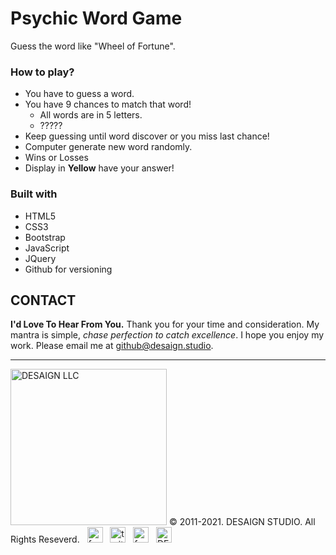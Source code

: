 # Psychic Word Game

Guess the word like "Wheel of Fortune".

### How to play?

- You have to guess a word.
- You have 9 chances to match that word!
    - All words are in 5 letters.
    - ?????
- Keep guessing until word discover or you miss last chance!
- Computer generate new word randomly.
- Wins or Losses
- Display in **Yellow** have your answer!


### Built with

- HTML5
- CSS3
- Bootstrap
- JavaScript
- JQuery
- Github for versioning


## CONTACT

**I'd Love To Hear From You.**
Thank you for your time and consideration. My mantra is simple, *chase perfection to catch excellence*. I hope you enjoy my work. Please email me at <a href="mailto:github@desaign.studio?Subject=Message from Github">github@desaign.studio</a>.

<hr/>

<img src="https://desaign.app/clients/cli/images/logo/desaign-logo-black.png" alt="DESAIGN LLC" width="250px"/> &copy; 2011-2021. <a href="https://desaign.app" target="_blank" style="text-decoration:none;">DESAIGN STUDIO</a>. All Rights Reseverd. &#160;
<a href="https://www.facebook.com/desaignstudio" target="_blank" style="text-decoration:none;"><img src="https://desaign.app/clients/cli/images/1x/facebook.png" alt="facebook" width="25" /></a> &#160;
<a href="https://www.twitter.com/desaignstudio" target="_blank" style="text-decoration:none;"><img src="https://desaign.app/clients/cli/images/1x/twitter.png" alt="twitter" width="25" /></a> &#160;
<a href="https://www.linkedin.com/in/desaignstudio/" target="_blank" style="text-decoration:none;"><img src="https://desaign.app/clients/cli/images/1x/linkedin.png" alt="facebook" width="25" /></a> &#160;
<a href="http://desaigner.info" target="_blank" style="text-decoration:none;"><img src="https://desaign.app/clients/cli/images/1x/blog.png" alt="DESAIGN BLOG" width="25" /></a> &#160;